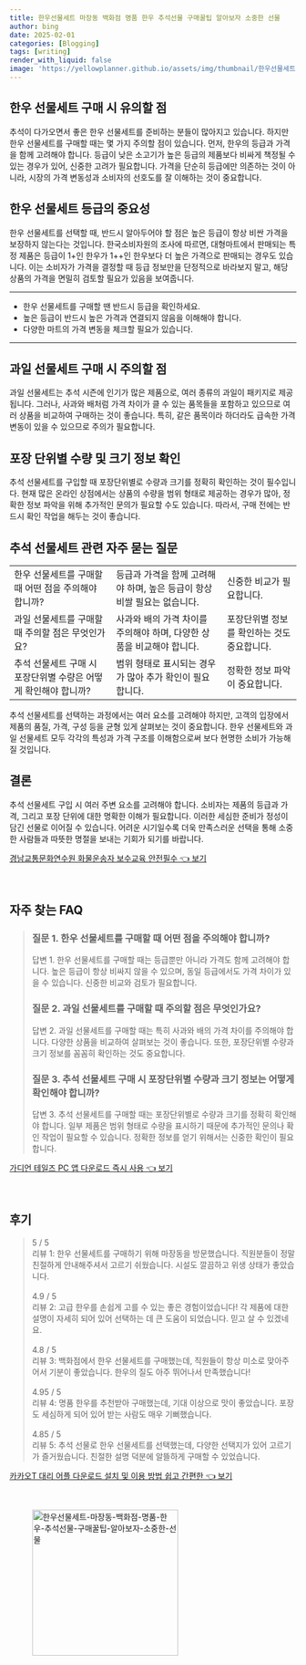 ```yaml
---
title: 한우선물세트 마장동 백화점 명품 한우 추석선물 구매꿀팁 알아보자 소중한 선물
author: bing
date: 2025-02-01
categories: [Blogging]
tags: [writing]
render_with_liquid: false
image: 'https://yellowplanner.github.io/assets/img/thumbnail/한우선물세트-마장동-백화점-명품-한우-추석선물-구매꿀팁-알아보자-소중한-선물.webp'
---
```



<h2 id='한우_선물세트_구매_주의사항'>한우 선물세트 구매 시 유의할 점</h2>

<p>추석이 다가오면서 좋은 한우 선물세트를 준비하는 분들이 많아지고 있습니다. 하지만 한우 선물세트를 구매할 때는 몇 가지 주의할 점이 있습니다. 먼저, 한우의 등급과 가격을 함께 고려해야 합니다. 등급이 낮은 소고기가 높은 등급의 제품보다 비싸게 책정될 수 있는 경우가 있어, 신중한 고려가 필요합니다. 가격을 단순히 등급에만 의존하는 것이 아니라, 시장의 가격 변동성과 소비자의 선호도를 잘 이해하는 것이 중요합니다.</p>

<h2 id='등급에_대한_의미'>한우 선물세트 등급의 중요성</h2>

<p>한우 선물세트를 선택할 때, 반드시 알아두어야 할 점은 높은 등급이 항상 비싼 가격을 보장하지 않는다는 것입니다. 한국소비자원의 조사에 따르면, 대형마트에서 판매되는 특정 제품은 등급이 1+인 한우가 1++인 한우보다 더 높은 가격으로 판매되는 경우도 있습니다. 이는 소비자가 가격을 결정할 때 등급 정보만을 단정적으로 바라보지 말고, 해당 상품의 가격을 면밀히 검토할 필요가 있음을 보여줍니다.</p>

<hr />

<ul>
    <li>한우 선물세트를 구매할 땐 반드시 등급을 확인하세요.</li>
    <li>높은 등급이 반드시 높은 가격과 연결되지 않음을 이해해야 합니다.</li>
    <li>다양한 마트의 가격 변동을 체크할 필요가 있습니다.</li>
</ul>

<hr />

<h2 id='과일_선물세트_구매_유의사항'>과일 선물세트 구매 시 주의할 점</h2>

<p>과일 선물세트는 추석 시즌에 인기가 많은 제품으로, 여러 종류의 과일이 패키지로 제공됩니다. 그러나, 사과와 배처럼 가격 차이가 클 수 있는 품목들을 포함하고 있으므로 여러 상품을 비교하여 구매하는 것이 좋습니다. 특히, 같은 품목이라 하더라도 급속한 가격 변동이 있을 수 있으므로 주의가 필요합니다.</p>

<h2 id='포장단위_정확히_확인하기'>포장 단위별 수량 및 크기 정보 확인</h2>

<p>추석 선물세트를 구입할 때 포장단위별로 수량과 크기를 정확히 확인하는 것이 필수입니다. 현재 많은 온라인 상점에서는 상품의 수량을 범위 형태로 제공하는 경우가 많아, 정확한 정보 파악을 위해 추가적인 문의가 필요할 수도 있습니다. 따라서, 구매 전에는 반드시 확인 작업을 해두는 것이 좋습니다.</p>

<h2 id='자주_묻는_질문'>추석 선물세트 관련 자주 묻는 질문</h2>

<table>
    <tr>
        <td>한우 선물세트를 구매할 때 어떤 점을 주의해야 합니까?</td>
        <td>등급과 가격을 함께 고려해야 하며, 높은 등급이 항상 비쌀 필요는 없습니다.</td>
        <td>신중한 비교가 필요합니다.</td>
    </tr>
    <tr>
        <td>과일 선물세트를 구매할 때 주의할 점은 무엇인가요?</td>
        <td>사과와 배의 가격 차이를 주의해야 하며, 다양한 상품을 비교해야 합니다.</td>
        <td>포장단위별 정보를 확인하는 것도 중요합니다.</td>
    </tr>
    <tr>
        <td>추석 선물세트 구매 시 포장단위별 수량은 어떻게 확인해야 합니까?</td>
        <td>범위 형태로 표시되는 경우가 많아 추가 확인이 필요합니다.</td>
        <td>정확한 정보 파악이 중요합니다.</td>
    </tr>
</table>

<p>추석 선물세트를 선택하는 과정에서는 여러 요소를 고려해야 하지만, 고객의 입장에서 제품의 품질, 가격, 구성 등을 균형 있게 살펴보는 것이 중요합니다. 한우 선물세트와 과일 선물세트 모두 각각의 특성과 가격 구조를 이해함으로써 보다 현명한 소비가 가능해질 것입니다.</p>

<h2 id='결론'>결론</h2>

<p>추석 선물세트 구입 시 여러 주변 요소를 고려해야 합니다. 소비자는 제품의 등급과 가격, 그리고 포장 단위에 대한 명확한 이해가 필요합니다. 이러한 세심한 준비가 정성이 담긴 선물로 이어질 수 있습니다. 어려운 시기일수록 더욱 만족스러운 선택을 통해 소중한 사람들과 따뜻한 명절을 보내는 기회가 되기를 바랍니다.</p>


<p><a class="click-button" title="경남교통문화연수원 화물운송자 보수교육 안전필수" href="https://yellowplanner.github.io/posts/%EA%B2%BD%EB%82%A8%EA%B5%90%ED%86%B5%EB%AC%B8%ED%99%94%EC%97%B0%EC%88%98%EC%9B%90-%ED%99%94%EB%AC%BC%EC%9A%B4%EC%86%A1%EC%9E%90-%EB%B3%B4%EC%88%98%EA%B5%90%EC%9C%A1-%EC%95%88%EC%A0%84%ED%95%84%EC%88%98/" rel="dofollow">경남교통문화연수원 화물운송자 보수교육 안전필수 👈 보기</a></p><br>
<h2 id='자주_찾는_FAQ'>자주 찾는 FAQ</h2>
<div itemscope="" itemtype="https://schema.org/FAQPage"> 
<blockquote> 
<div itemscope="" itemprop="mainEntity" itemtype="https://schema.org/Question"> 
<h3 itemprop="name">질문 1. 한우 선물세트를 구매할 때 어떤 점을 주의해야 합니까?</h3> 
<div itemscope="" itemprop="acceptedAnswer" itemtype="https://schema.org/Answer"> 
<span itemprop="text"> 
<p>답변 1. 한우 선물세트를 구매할 때는 등급뿐만 아니라 가격도 함께 고려해야 합니다. 높은 등급이 항상 비싸지 않을 수 있으며, 동일 등급에서도 가격 차이가 있을 수 있습니다. 신중한 비교와 검토가 필요합니다.</p> 
</span> 
</div> 
</div> 

<div itemscope="" itemprop="mainEntity" itemtype="https://schema.org/Question"> 
<h3 itemprop="name">질문 2. 과일 선물세트를 구매할 때 주의할 점은 무엇인가요?</h3> 
<div itemscope="" itemprop="acceptedAnswer" itemtype="https://schema.org/Answer"> 
<span itemprop="text"> 
<p>답변 2. 과일 선물세트를 구매할 때는 특히 사과와 배의 가격 차이를 주의해야 합니다. 다양한 상품을 비교하여 살펴보는 것이 좋습니다. 또한, 포장단위별 수량과 크기 정보를 꼼꼼히 확인하는 것도 중요합니다.</p> 
</span> 
</div> 
</div> 

<div itemscope="" itemprop="mainEntity" itemtype="https://schema.org/Question"> 
<h3 itemprop="name">질문 3. 추석 선물세트 구매 시 포장단위별 수량과 크기 정보는 어떻게 확인해야 합니까?</h3> 
<div itemscope="" itemprop="acceptedAnswer" itemtype="https://schema.org/Answer"> 
<span itemprop="text"> 
<p>답변 3. 추석 선물세트를 구매할 때는 포장단위별로 수량과 크기를 정확히 확인해야 합니다. 일부 제품은 범위 형태로 수량을 표시하기 때문에 추가적인 문의나 확인 작업이 필요할 수 있습니다. 정확한 정보를 얻기 위해서는 신중한 확인이 필요합니다.</p> 
</span> 
</div> 
</div> 
</blockquote> 
</div>
<p><a class="click-button" title="가디언 테일즈 PC 앱 다운로드 즉시 사용" href="https://yellowplanner.github.io/posts/%EA%B0%80%EB%94%94%EC%96%B8-%ED%85%8C%EC%9D%BC%EC%A6%88-PC-%EC%95%B1-%EB%8B%A4%EC%9A%B4%EB%A1%9C%EB%93%9C-%EC%A6%89%EC%8B%9C-%EC%82%AC%EC%9A%A9/" rel="dofollow">가디언 테일즈 PC 앱 다운로드 즉시 사용 👈 보기</a></p><br>
<h2 id='후기'>후기</h2>
<div itemscope itemtype="https://schema.org/Product">
  <blockquote>
  <div itemprop="review" itemscope itemtype="https://schema.org/Review">
      <div itemprop="reviewRating" itemscope itemtype="https://schema.org/Rating"> <span itemprop="ratingValue">5</span> / <span itemprop="bestRating">5</span> </div>
      <span itemprop="reviewBody">리뷰 1: 한우 선물세트를 구매하기 위해 마장동을 방문했습니다. 직원분들이 정말 친절하게 안내해주셔서 고르기 쉬웠습니다. 시설도 깔끔하고 위생 상태가 좋았습니다.</span>
  </div>
  <br>
  <div itemprop="review" itemscope itemtype="https://schema.org/Review">
      <div itemprop="reviewRating" itemscope itemtype="https://schema.org/Rating"> <span itemprop="ratingValue">4.9</span> / <span itemprop="bestRating">5</span> </div>
      <span itemprop="reviewBody">리뷰 2: 고급 한우를 손쉽게 고를 수 있는 좋은 경험이었습니다! 각 제품에 대한 설명이 자세히 되어 있어 선택하는 데 큰 도움이 되었습니다. 믿고 살 수 있겠네요.</span>
  </div>
  <br>
  <div itemprop="review" itemscope itemtype="https://schema.org/Review">
      <div itemprop="reviewRating" itemscope itemtype="https://schema.org/Rating"> <span itemprop="ratingValue">4.8</span> / <span itemprop="bestRating">5</span> </div>
      <span itemprop="reviewBody">리뷰 3: 백화점에서 한우 선물세트를 구매했는데, 직원들이 항상 미소로 맞아주어서 기분이 좋았습니다. 한우의 질도 아주 뛰어나서 만족했습니다!</span>
  </div>
  <br>
  <div itemprop="review" itemscope itemtype="https://schema.org/Review">
      <div itemprop="reviewRating" itemscope itemtype="https://schema.org/Rating"> <span itemprop="ratingValue">4.95</span> / <span itemprop="bestRating">5</span> </div>
      <span itemprop="reviewBody">리뷰 4: 명품 한우를 추천받아 구매했는데, 기대 이상으로 맛이 좋았습니다. 포장도 세심하게 되어 있어 받는 사람도 매우 기뻐했습니다.</span>
  </div>
  <br>
  <div itemprop="review" itemscope itemtype="https://schema.org/Review">
      <div itemprop="reviewRating" itemscope itemtype="https://schema.org/Rating"> <span itemprop="ratingValue">4.85</span> / <span itemprop="bestRating">5</span> </div>
      <span itemprop="reviewBody">리뷰 5: 추석 선물로 한우 선물세트를 선택했는데, 다양한 선택지가 있어 고르기가 즐거웠습니다. 친절한 설명 덕분에 알뜰하게 구매할 수 있었습니다.</span>
  </div>
  </blockquote>
</div>
<p><a class="click-button" title="카카오T 대리 어플 다운로드 설치 및 이용 방법 쉽고 간편한" href="https://yellowplanner.github.io/posts/%EC%B9%B4%EC%B9%B4%EC%98%A4T-%EB%8C%80%EB%A6%AC-%EC%96%B4%ED%94%8C-%EB%8B%A4%EC%9A%B4%EB%A1%9C%EB%93%9C-%EC%84%A4%EC%B9%98-%EB%B0%8F-%EC%9D%B4%EC%9A%A9-%EB%B0%A9%EB%B2%95-%EC%89%BD%EA%B3%A0-%EA%B0%84%ED%8E%B8%ED%95%9C/" rel="dofollow">카카오T 대리 어플 다운로드 설치 및 이용 방법 쉽고 간편한 👈 보기</a></p><br>
<figure class="image"><img src="https://yellowplanner.github.io/assets/img/thumbnail/한우선물세트-마장동-백화점-명품-한우-추석선물-구매꿀팁-알아보자-소중한-선물.webp" alt="한우선물세트-마장동-백화점-명품-한우-추석선물-구매꿀팁-알아보자-소중한-선물" width="256" height="256"></figure>